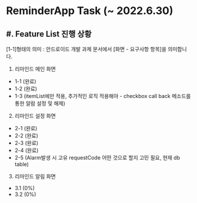 # ReminderApp Task (~ 2022.6.30)

#. Feature List 진행 상황
----------
[1-1]형태의 의미 : 안드로이드 개발 과제 문서에서 [화면 - 요구사항 항목]을 의미합니다.

1. 리마인드 메인 화면
  * 1-1 (완료)
  * 1-2 (완료)
  * 1-3 (itemList에만 적용, 추가적인 로직 적용해야 - checkbox call back 메소드를 통한 알람 설정 및 해제)

2. 리마인드 설정 화면
  * 2-1 (완료)
  * 2-2 (완료)
  * 2-3 (완료)
  * 2-4 (완료)
  * 2-5 (Alarm발생 시 고유 requestCode 어떤 것으로 할지 고민 필요, 현재 db table)

3. 리마인드 알림 화면
  * 3.1 (0%)
  * 3.2 (0%) 
